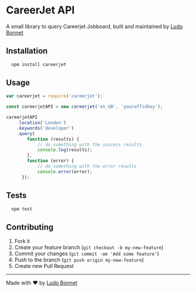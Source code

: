 # CareerJet API


A small library to query Careerjet Jobboard, built and maintained by [Ludo Bonnet](http://bonnet.pro)

## Installation

```bash
  npm install careerjet
```

## Usage

```js
var careerjet = require('careerjet');

const careerjetAPI = new careerjet('en_GB', 'youraffidkey');

careerjetAPI
    .location('London')
    .keywords('developer')
    .query(
        function (results) {
            // do something with the success results
            console.log(results);
        },
        function (error) {
            // do something with the error results
            console.error(error);
      });
```

## Tests

```bash
  npm test
```

## Contributing

1. Fork it
2. Create your feature branch (`git checkout -b my-new-feature`)
3. Commit your changes (`git commit -am 'Add some feature'`)
4. Push to the branch (`git push origin my-new-feature`)
5. Create new Pull Request

----

Made with &#9829; by [Ludo Bonnet](http://bonnet.pro)

[npm-url]: https://www.npmjs.com/package/careerjet
